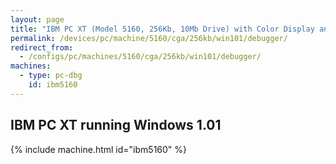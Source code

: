 ```yaml
---
layout: page
title: "IBM PC XT (Model 5160, 256Kb, 10Mb Drive) with Color Display and Debugger running Windows 1.01"
permalink: /devices/pc/machine/5160/cga/256kb/win101/debugger/
redirect_from:
  - /configs/pc/machines/5160/cga/256kb/win101/debugger/
machines:
  - type: pc-dbg
    id: ibm5160
---
```


IBM PC XT running Windows 1.01
---

{% include machine.html id="ibm5160" %}
